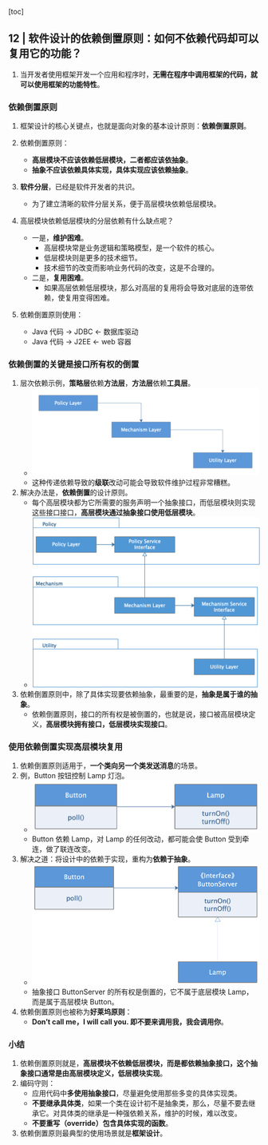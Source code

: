 [toc]

## 12 | 软件设计的依赖倒置原则：如何不依赖代码却可以复用它的功能？

1.  当开发者使用框架开发一个应用和程序时，**无需在程序中调用框架的代码，就可以使用框架的功能特性**。

### 依赖倒置原则

1.  框架设计的核心关键点，也就是面向对象的基本设计原则：**依赖倒置原则**。
2.  依赖倒置原则：
    -   **高层模块不应该依赖低层模块，二者都应该依抽象**。
    -   **抽象不应该依赖具体实现，具体实现应该依赖抽象**。
3.  **软件分层**，已经是软件开发者的共识。
    -   为了建立清晰的软件分层关系，便于高层模块依赖低层模块。
4.  高层模块依赖低层模块的分层依赖有什么缺点呢？
    -   一是，**维护困难**。
        -   高层模块常是业务逻辑和策略模型，是一个软件的核心。
        -   低层模块则是更多的技术细节。
        -   技术细节的改变而影响业务代码的改变，这是不合理的。
    -   二是，**复用困难**。
        -   如果高层依赖低层模块，那么对高层的复用将会导致对底层的连带依赖，使复用变得困难。

5.  依赖倒置原则使用：
    -   Java 代码 -> JDBC <- 数据库驱动
    -   Java 代码 -> J2EE <- web 容器

### 依赖倒置的关键是接口所有权的倒置

1.  层次依赖示例，**策略层**依赖**方法层**，**方法层**依赖**工具层**。
    -   ![img](imgs/4642c03ba5b5f36baac550326e0943df.png)
    -   这种传递依赖导致的**级联**改动可能会导致软件维护过程非常糟糕。
2.  解决办法是，**依赖倒置**的设计原则。
    -   每个高层模块都为它所需要的服务声明一个抽象接口，而低层模块则实现这些接口接口，**高层模块通过抽象接口使用低层模块**。
    -   ![img](imgs/80d012cfab510eb1d4e7a57ab2f6277e.png)
3.  依赖倒置原则中，除了具体实现要依赖抽象，最重要的是，**抽象是属于谁的抽象**。
    -   依赖倒置原则，接口的所有权是被倒置的，也就是说，接口被高层模块定义，**高层模块拥有接口，低层模块实现接口**。

### 使用依赖倒置实现高层模块复用

1.  依赖倒置原则适用于，**一个类向另一个类发送消息**的场景。
2.  例，Button 按钮控制 Lamp 灯泡。
    -   ![img](imgs/bd66b7500645cff489244fb6b1a85a2a.png)
    -   Button 依赖 Lamp，对 Lamp 的任何改动，都可能会使 Button 受到牵连，做了联连改变。
3.  解决之道：将设计中的依赖于实现，重构为**依赖于抽象**。
    -   ![img](imgs/48774cef9ca8ee0a44797c4482820b06.png)
    -   抽象接口 ButtonServer 的所有权是倒置的，它不属于底层模块 Lamp，而是属于高层模块 Button。
4.  依赖倒置原则也被称为**好莱坞原则**：
    -   **Don’t call me，I will call you. 即不要来调用我，我会调用你**。

### 小结

1.  依赖倒置原则就是，**高层模块不依赖低层模块，而是都依赖抽象接口，这个抽象接口通常是由高层模块定义，低层模块实现**。
2.  编码守则：
    -   应用代码中**多使用抽象接口**，尽量避免使用那些多变的具体实现类。
    -   **不要继承具体类**，如果一个类在设计初不是抽象类，那么，尽量不要去继承它。对具体类的继承是一种强依赖关系，维护的时候，难以改变。
    -   **不要重写（override）包含具体实现的函数**。
3.  依赖倒置原则最典型的使用场景就是**框架设计**。

